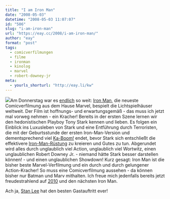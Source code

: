 ```yaml
---
title: "I am Iron Man"
date: "2008-05-03"
datetime: "2008-05-03 11:07:07"
id: "506"
slug: "i-am-iron-man"
url: "https://eay.cc/2008/i-am-iron-man/"
author: "eay"
format: "post"
tags:
  - comicverfilmungen
  - filme
  - ironman
  - kinolog
  - marvel
  - robert-downey-jr
meta:
  - yourls_shorturl: "http://eay.li/kw"
---
```


![](/uploads/2008/ironman.jpg)Am Donnerstag war es [endlich](//eay.cc/2008/entertainment-overkill/) so weit: [Iron Man](http://www.imdb.com/title/tt0371746/), die neueste Comicverfilmung aus dem Hause Marvel, bespielt die Lichtspielhäuser weltweit. Der Film ist hoffnungs- und erwartungsgemäß - das muss ich jetzt mal vorweg nehmen - ein Kracher! Bereits in der ersten Szene lernen wir den hedonistischen Playboy Tony Stark kennen und lieben. Es folgen ein Einblick ins Luxusleben von Stark und eine Entführung durch Terroristen, die mit der Geburtsstunde der ersten Iron-Man-Version und dementsprechend viel [Ka-Boom!](http://www.ka-boom.de/) endet, bevor Stark sich entschließt die effektivere [Iron-Man-Rüstung](http://en.wikipedia.org/wiki/Iron_Man's_armor) zu kreieren und Gutes zu tun. Abgerundet wird alles durch unglaublich viel Action, unglaublich viel Wortwitz, einen unglaublichen Robert Downey Jr. - niemand hätte Stark besser darstellen können! - und einen unglaublichen Showdown! Kurz gesagt: Iron Man ist die bisher beste Marvel-Verfilmung und ein durch und durch gelungener Action-Kracher! So muss eine Comicverfilmung aussehen - da können bisher nur Batman und Marv mithalten. Ich freue mich jedenfalls bereits jetzt freudestrahlend auf [2010](http://www.slashfilm.com/2008/05/01/iron-man-2-in-2010/) und den nächsten Iron Man.

Ach ja, [Stan Lee](http://en.wikipedia.org/wiki/Stan_Lee) hat den besten Gastauftritt ever!
